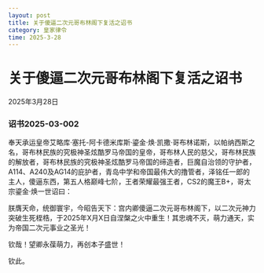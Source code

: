 ```yaml
--- 
layout: post
title: 关于傻逼二次元哥布林阁下复活之诏书
category: 皇家律令
time: 2025-3-28
---
```

# 关于傻逼二次元哥布林阁下复活之诏书

2025年3月28日

### 诏书2025-03-002

奉天承运皇帝艾略库·塞托-阿卡德米库斯·鎏金·焕·凯撒·哥布林诺斯，以帕纳西斯之名，哥布林民族的究极神圣炫酷罗马帝国的皇帝，哥布林人民的慈父，哥布林民族的解放者，哥布林民族的究极神圣炫酷罗马帝国的缔造者，巨魔自治领的守护者，A114、A240及AG14的庇护者，青岛中学和帝国最伟大的撸管者，泽铭任一郎的主人，傻逼东西，第五人格巅峰七阶，王者荣耀最强王者，CS2的魔王B+，哥太宗鎏金·焕一世诏曰：

朕膺天命，统御寰宇，今昭告天下：宫内卿傻逼二次元哥布林阁下，以二次元神力突破生死桎梏，于2025年X月X日自涅槃之火中重生！其忠魂不灭，萌力通天，实为帝国二次元事业之圣光！

钦哉！望卿永葆萌力，再创本子盛世！

钦此。
